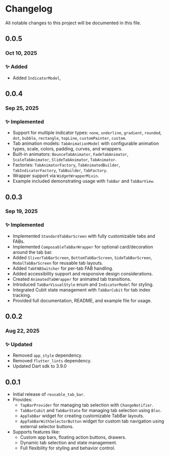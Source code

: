 # Changelog

All notable changes to this project will be documented in this file.



## 0.0.5

### Oct 10, 2025

### ✨ Added

* Added `IndicatorModel`,


## 0.0.4

### Sep 25, 2025

### ✨ Implemented

* Support for multiple indicator types: `none`, `underline`, `gradient`, `rounded`, `dot`, `bubble`, `rectangle`, `topLine`, `customPainter`, `custom`.
* Tab animation models: `TabAnimationModel` with configurable animation types, scale, colors, padding, curves, and wrappers.
* Built-in animators: `BounceTabAnimator`, `FadeTabAnimator`, `ScaleTabAnimator`, `SlideTabAnimator`, `TabAnimator`.
* Factories: `TabAnimatorFactory`, `TabAnimatedBuilder`, `TabIndicatorFactory`, `TabBuilder`, `TabFactory`.
* Wrapper support via `WidgetWrapperMixin`.
* Example included demonstrating usage with `TabBar` and `TabBarView`.




## 0.0.3

### Sep 19, 2025

### ✨ Implemented
* Implemented `StandardTabBarScreen` with fully customizable tabs and FABs.
* Implemented `ComposableTabBarWrapper` for optional card/decoration around the tab bar.
* Added `SliverTabBarScreen`, `BottomTabBarScreen`, `SideTabBarScreen`, `ModalTabBarScreen` for reusable tab layouts.
* Added `TabFABSwitcher` for per-tab FAB handling.
* Added accessibility support and responsive design considerations.
* Created `AnimatedTabWrapper` for animated tab transitions.
* Introduced `TabBarVisualStyle` enum and `IndicatorModel` for styling.
* Integrated Cubit state management with `TabBarCubit` for tab index tracking.
* Provided full documentation, README, and example file for usage.



## 0.0.2

### Aug 22, 2025

### ✨ Updated

- Removed `app_style` dependency.
- Removed `flutter_lints` dependency.
- Updated Dart sdk to 3.9.0

## 0.0.1

- Initial release of `reusable_tab_bar`.
- Provides:
    - `TapBarProvider` for managing tab selection with `ChangeNotifier`.
    - `TabBarCubit` and `TabBarState` for managing tab selection using `Bloc`.
    - `AppTabBar` widget for creating customizable TabBar layouts.
    - `AppTabBarWithSelectorButton` widget for custom tab navigation using external selector buttons.
- Supports features like:
    - Custom app bars, floating action buttons, drawers.
    - Dynamic tab selection and state management.
    - Full flexibility for styling and behavior control.
